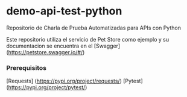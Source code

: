 # demo-api-test-python
Repositorio de Charla de Prueba Automatizadas para APIs con Python


Este repositorio utiliza el servicio de Pet Store como ejemplo y su documentacion se encuentra en el [Swagger] (https://petstore.swagger.io/#/)

### Prerequisitos
[Requests] (https://pypi.org/project/requests/)
[Pytest] (https://pypi.org/project/pytest/)